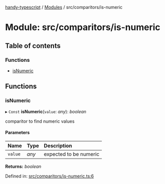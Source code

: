 [handy-typescript](../README.md) / [Modules](../modules.md) / src/comparitors/is-numeric

# Module: src/comparitors/is-numeric

## Table of contents

### Functions

- [isNumeric](src_comparitors_is_numeric.md#isnumeric)

## Functions

### isNumeric

▸ `Const` **isNumeric**(`value`: *any*): *boolean*

comparitor to find numeric values

#### Parameters

| Name | Type | Description |
| :------ | :------ | :------ |
| `value` | *any* | expected to be numeric |

**Returns:** *boolean*

Defined in: [src/comparitors/is-numeric.ts:6](https://github.com/robbiemu/handy-typescript/blob/2f4db4b/src/comparitors/is-numeric.ts#L6)

